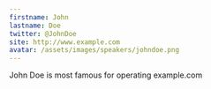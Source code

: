```yaml
---
firstname: John
lastname: Doe
twitter: @JohnDoe
site: http://www.example.com
avatar: /assets/images/speakers/johndoe.png
---
```


John Doe is most famous for operating example.com
